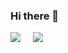 ### Hi there 👋

<img src="https://img.shields.io/badge/C-A8B9CC?style=flat-square&logo=C&logoColor=white"> &nbsp;&nbsp;&nbsp; <img src="https://img.shields.io/badge/Python-3766AB?style=flat-square&logo=Python&logoColor=white">

 

<!--
**AndrewYB-1997/AndrewYB-1997** is a ✨ _special_ ✨ repository because its `README.md` (this file) appears on your GitHub profile.

Here are some ideas to get you started:

- 🔭 I’m currently working on ...
- 🌱 I’m currently learning ...
- 👯 I’m looking to collaborate on ...
- 🤔 I’m looking for help with ...
- 💬 Ask me about ...
- 📫 How to reach me: ...
- 😄 Pronouns: ...
- ⚡ Fun fact: ...
-->

